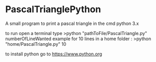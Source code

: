 # PascalTrianglePython
A small program to print a pascal triangle in the cmd
python 3.x

to run open a terminal type >python "pathToFile/PascalTriangle.py" numberOfLineWanted
example for 10 lines in a home folder : >python "home/PascalTriangle.py" 10

to install python go to https://www.python.org
